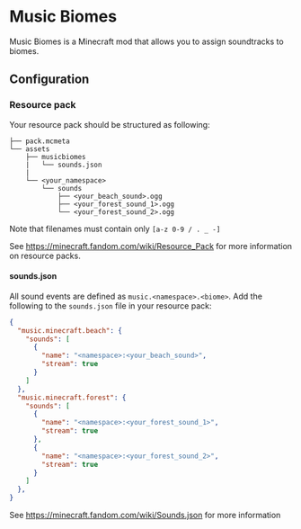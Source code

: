 # Music Biomes
Music Biomes is a Minecraft mod that allows you to assign soundtracks to biomes.

## Configuration
### Resource pack
Your resource pack should be structured as following:
```
├── pack.mcmeta
└── assets
    ├── musicbiomes
    |   └── sounds.json
    |    
    └── <your_namespace>
        └── sounds
            ├── <your_beach_sound>.ogg
            ├── <your_forest_sound_1>.ogg
            └── <your_forest_sound_2>.ogg
```
Note that filenames must contain only ```[a-z 0-9 / . _ -]```

See https://minecraft.fandom.com/wiki/Resource_Pack for more information on resource packs.

#### sounds.json
All sound events are defined as ```music.<namespace>.<biome>```. Add the following to the ```sounds.json``` file in your resource pack:
```json
{
  "music.minecraft.beach": {
    "sounds": [
      {
        "name": "<namespace>:<your_beach_sound>",
        "stream": true
      }
    ]
  },
  "music.minecraft.forest": {
    "sounds": [
      {
        "name": "<namespace>:<your_forest_sound_1>",
        "stream": true
      },
      {
        "name": "<namespace>:<your_forest_sound_2>",
        "stream": true
      }
    ]
  },
}
```
See https://minecraft.fandom.com/wiki/Sounds.json for more information
